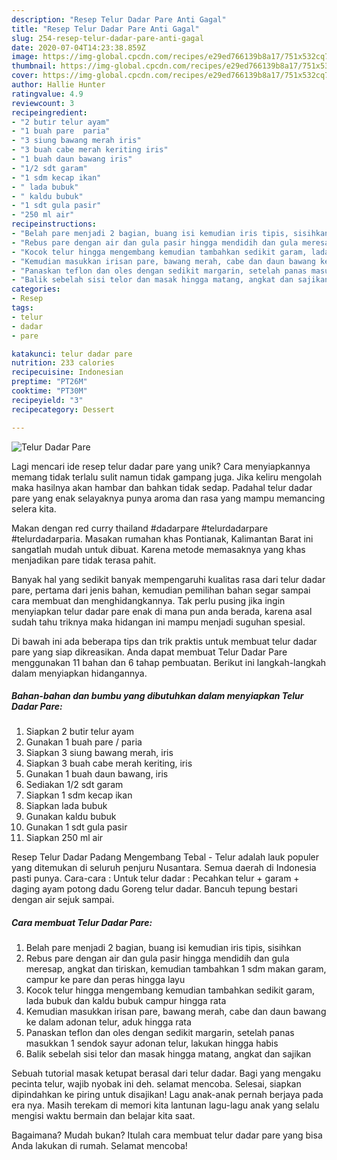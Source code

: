 ```yaml
---
description: "Resep Telur Dadar Pare Anti Gagal"
title: "Resep Telur Dadar Pare Anti Gagal"
slug: 254-resep-telur-dadar-pare-anti-gagal
date: 2020-07-04T14:23:38.859Z
image: https://img-global.cpcdn.com/recipes/e29ed766139b8a17/751x532cq70/telur-dadar-pare-foto-resep-utama.jpg
thumbnail: https://img-global.cpcdn.com/recipes/e29ed766139b8a17/751x532cq70/telur-dadar-pare-foto-resep-utama.jpg
cover: https://img-global.cpcdn.com/recipes/e29ed766139b8a17/751x532cq70/telur-dadar-pare-foto-resep-utama.jpg
author: Hallie Hunter
ratingvalue: 4.9
reviewcount: 3
recipeingredient:
- "2 butir telur ayam"
- "1 buah pare  paria"
- "3 siung bawang merah iris"
- "3 buah cabe merah keriting iris"
- "1 buah daun bawang iris"
- "1/2 sdt garam"
- "1 sdm kecap ikan"
- " lada bubuk"
- " kaldu bubuk"
- "1 sdt gula pasir"
- "250 ml air"
recipeinstructions:
- "Belah pare menjadi 2 bagian, buang isi kemudian iris tipis, sisihkan"
- "Rebus pare dengan air dan gula pasir hingga mendidih dan gula meresap, angkat dan tiriskan, kemudian tambahkan 1 sdm makan garam, campur ke pare dan peras hingga layu"
- "Kocok telur hingga mengembang kemudian tambahkan sedikit garam, lada bubuk dan kaldu bubuk campur hingga rata"
- "Kemudian masukkan irisan pare, bawang merah, cabe dan daun bawang ke dalam adonan telur, aduk hingga rata"
- "Panaskan teflon dan oles dengan sedikit margarin, setelah panas masukkan 1 sendok sayur adonan telur, lakukan hingga habis"
- "Balik sebelah sisi telor dan masak hingga matang, angkat dan sajikan"
categories:
- Resep
tags:
- telur
- dadar
- pare

katakunci: telur dadar pare 
nutrition: 233 calories
recipecuisine: Indonesian
preptime: "PT26M"
cooktime: "PT30M"
recipeyield: "3"
recipecategory: Dessert

---
```



![Telur Dadar Pare](https://img-global.cpcdn.com/recipes/e29ed766139b8a17/751x532cq70/telur-dadar-pare-foto-resep-utama.jpg)

Lagi mencari ide resep telur dadar pare yang unik? Cara menyiapkannya memang tidak terlalu sulit namun tidak gampang juga. Jika keliru mengolah maka hasilnya akan hambar dan bahkan tidak sedap. Padahal telur dadar pare yang enak selayaknya punya aroma dan rasa yang mampu memancing selera kita.

Makan dengan red curry thailand #dadarpare #telurdadarpare #telurdadarparia. Masakan rumahan khas Pontianak, Kalimantan Barat ini sangatlah mudah untuk dibuat. Karena metode memasaknya yang khas menjadikan pare tidak terasa pahit.

Banyak hal yang sedikit banyak mempengaruhi kualitas rasa dari telur dadar pare, pertama dari jenis bahan, kemudian pemilihan bahan segar sampai cara membuat dan menghidangkannya. Tak perlu pusing jika ingin menyiapkan telur dadar pare enak di mana pun anda berada, karena asal sudah tahu triknya maka hidangan ini mampu menjadi suguhan spesial.


Di bawah ini ada beberapa tips dan trik praktis untuk membuat telur dadar pare yang siap dikreasikan. Anda dapat membuat Telur Dadar Pare menggunakan 11 bahan dan 6 tahap pembuatan. Berikut ini langkah-langkah dalam menyiapkan hidangannya.

<!--inarticleads1-->

##### Bahan-bahan dan bumbu yang dibutuhkan dalam menyiapkan Telur Dadar Pare:

1. Siapkan 2 butir telur ayam
1. Gunakan 1 buah pare / paria
1. Siapkan 3 siung bawang merah, iris
1. Siapkan 3 buah cabe merah keriting, iris
1. Gunakan 1 buah daun bawang, iris
1. Sediakan 1/2 sdt garam
1. Siapkan 1 sdm kecap ikan
1. Siapkan  lada bubuk
1. Gunakan  kaldu bubuk
1. Gunakan 1 sdt gula pasir
1. Siapkan 250 ml air


Resep Telur Dadar Padang Mengembang Tebal - Telur adalah lauk populer yang ditemukan di seluruh penjuru Nusantara. Semua daerah di Indonesia pasti punya. Cara-cara : Untuk telur dadar : Pecahkan telur + garam + daging ayam potong dadu Goreng telur dadar. Bancuh tepung bestari dengan air sejuk sampai. 

<!--inarticleads2-->

##### Cara membuat Telur Dadar Pare:

1. Belah pare menjadi 2 bagian, buang isi kemudian iris tipis, sisihkan
1. Rebus pare dengan air dan gula pasir hingga mendidih dan gula meresap, angkat dan tiriskan, kemudian tambahkan 1 sdm makan garam, campur ke pare dan peras hingga layu
1. Kocok telur hingga mengembang kemudian tambahkan sedikit garam, lada bubuk dan kaldu bubuk campur hingga rata
1. Kemudian masukkan irisan pare, bawang merah, cabe dan daun bawang ke dalam adonan telur, aduk hingga rata
1. Panaskan teflon dan oles dengan sedikit margarin, setelah panas masukkan 1 sendok sayur adonan telur, lakukan hingga habis
1. Balik sebelah sisi telor dan masak hingga matang, angkat dan sajikan


Sebuah tutorial masak ketupat berasal dari telur dadar. Bagi yang mengaku pecinta telur, wajib nyobak ini deh. selamat mencoba. Selesai, siapkan dipindahkan ke piring untuk disajikan! Lagu anak-anak pernah berjaya pada era nya. Masih terekam di memori kita lantunan lagu-lagu anak yang selalu mengisi waktu bermain dan belajar kita saat. 

Bagaimana? Mudah bukan? Itulah cara membuat telur dadar pare yang bisa Anda lakukan di rumah. Selamat mencoba!
